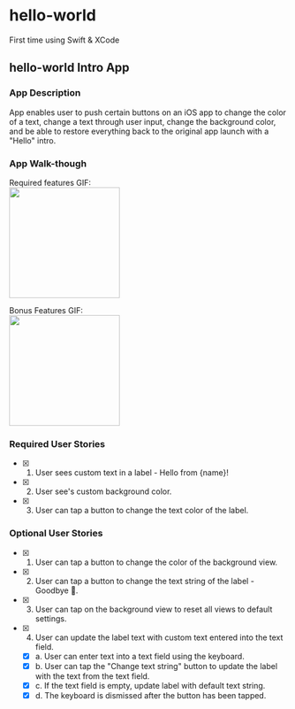 # hello-world
First time using Swift & XCode 

## hello-world Intro App

### App Description
App enables user to push certain buttons on an iOS app to change the color of a text, change a text through user input, change the background color, and be able to restore everything back to the original app launch with a "Hello" intro.

### App Walk-though

Required features GIF:  
<img src="http://g.recordit.co/sHFBwhlZKb.gif" width=200><br>



Bonus Features GIF:     
<img src="http://g.recordit.co/wiTzvpTi6p.gif" width=200><br>



### Required User Stories
- [x] 1. User sees custom text in a label - Hello from {name}!
- [x] 2. User see's custom background color.
- [x] 3. User can tap a button to change the text color of the label.

### Optional User Stories
- [x] 1. User can tap a button to change the color of the background view.
- [x] 2. User can tap a button to change the text string of the label - Goodbye 👋.
- [x] 3. User can tap on the background view to reset all views to default settings.
- [x] 4. User can update the label text with custom text entered into the text field.
   - [x] a. User can enter text into a text field using the keyboard.
   - [x] b. User can tap the "Change text string" button to update the label with the text from the text field.
   - [x] c. If the text field is empty, update label with default text string.
   - [x] d. The keyboard is dismissed after the button has been tapped.
